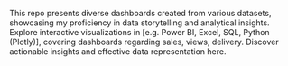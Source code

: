 This repo presents diverse dashboards created from various datasets, showcasing my proficiency in data storytelling and analytical insights. 
Explore interactive visualizations in [e.g. Power BI, Excel, SQL, Python (Plotly)], covering dashboards regarding sales, views, delivery. Discover actionable insights and effective data representation here.
